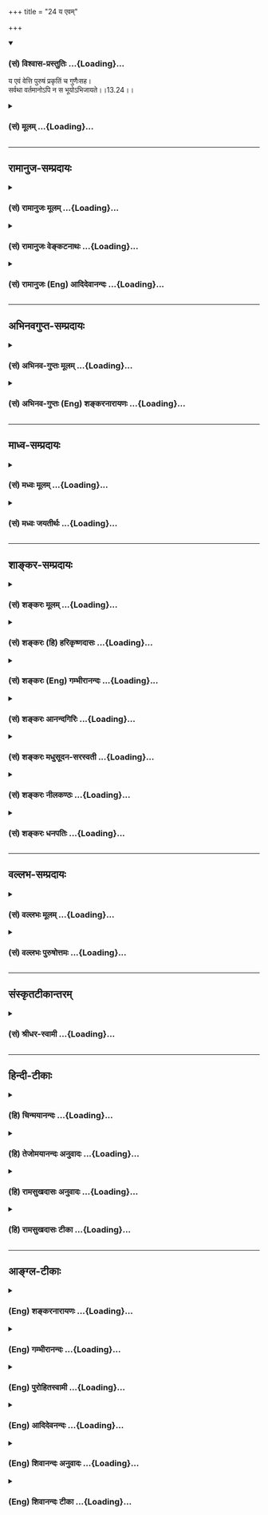 +++
title = "24 य एवम्"

+++
<div class="js_include" newlevelforh1="3" title="(सं) विश्वास-प्रस्तुतिः" unfilled url="/purANam/mahAbhAratam/06-bhIShma-parva/02-bhagavad-gItA-parva/saMskRtam/vishvAsa-prastutiH/13_xetra-xetrajna-yogaH/24_ya_evam.md">
<details open><summary><h3>(सं) विश्वास-प्रस्तुतिः ...{Loading}...</h3></summary>

य एवं वेत्ति पुरुषं प्रकृतिं च गुणैःसह।  
सर्वथा वर्तमानोऽपि न स भूयोऽभिजायते।।13.24।।
</details>
</div>
<div class="js_include collapsed" newlevelforh1="3" title="(सं) मूलम्" unfilled url="/purANam/mahAbhAratam/06-bhIShma-parva/02-bhagavad-gItA-parva/saMskRtam/mUlam/13_xetra-xetrajna-yogaH/24_ya_evam.md">
<details><summary><h3>(सं) मूलम् ...{Loading}...</h3></summary>

य एवं वेत्ति पुरुषं प्रकृतिं च गुणैःसह।  
सर्वथा वर्तमानोऽपि न स भूयोऽभिजायते।।13.24।।
</details>
</div>


_________________
## रामानुज-सम्प्रदायः
<div class="js_include collapsed" newlevelforh1="3" title="(सं) रामानुजः मूलम्" unfilled url="/purANam/mahAbhAratam/06-bhIShma-parva/02-bhagavad-gItA-parva/saMskRtam/rAmAnujaH/mUlam/13_xetra-xetrajna-yogaH/24_ya_evam.md">
<details><summary><h3>(सं) रामानुजः मूलम् ...{Loading}...</h3></summary>

।।13.24।।**केचित्** निष्पन्नयोगा **आत्मनि** शरीरे अवस्थितम् **आत्मानम्
आत्मना** मनसा **ध्यानेन** भक्तियोगेन **पश्यन्ति। अन्ये** च
अनिष्पन्नयोगाः **साङ्ख्येन योगेन** ज्ञानयोगेन योगयोग्यं मनः कृत्वा
आत्मानं पश्यन्ति। **अपरे** योगादिषु आत्मावलोकनसाधनेषु अनधिकृता ये
ज्ञानयोगानधिकारिणः; तदधिकारिणः च; सुकरोपायसक्ताः व्यपदेश्याः **च;
कर्मयोगेन** अन्तर्गतज्ञानेन मनसा योगयोग्यताम् आपाद्य आत्मानं पश्यन्ति।

</details>
</div>
<div class="js_include collapsed" newlevelforh1="3" title="(सं) रामानुजः वेङ्कटनाथः" unfilled url="/purANam/mahAbhAratam/06-bhIShma-parva/02-bhagavad-gItA-parva/saMskRtam/rAmAnujaH/venkaTanAthaH/13_xetra-xetrajna-yogaH/24_ya_evam.md">
<details><summary><h3>(सं) रामानुजः वेङ्कटनाथः ...{Loading}...</h3></summary>

  
  
।।13.24।। अथ विवेकानुसन्धानप्रकारं वक्तुं तत्रात्यादराय तत्फलं प्रथमं
प्रदर्श्यतेय एनमिति श्लोकेन। अन्वादेशः
प्रागुक्तविविक्ताकारपरामर्शीत्याहउक्तस्वभावमिति। प्रकृतेरपि
प्रागेवोक्तत्वात्एनाम् इति विपरिणामःउक्तस्वभावामित्युक्तः। गुणानां तु
प्राक्प्रदर्शनमात्रम् प्रपञ्चनं तु चतुर्दशाध्याय
इत्यभिप्रायेणाहवक्ष्यमाणस्वभावयुक्तैरिति। प्रकृतिपुरुषयोरेव
प्रधानत्वाद्गुणानां चाप्रधानत्वात्गुणैः सहेत्युक्तम्। पुरुषस्य प्रकृत्या
समुच्चित्य सहनिर्देशेऽपि गुणशब्दोऽत्र
पूर्वोत्तरप्रपञ्चितप्रकृतिगुणमात्रविषय इति
ज्ञापनायसत्त्वादिभिरित्युक्तम्। प्रकृतितद्गुणसहितवेदनमशुद्धवेदनं
स्यादिति शङ्कायांएनं वेत्ति इत्यनेनाभिप्रेतमाहयथावद्विवेकेन जानातीति।
उच्छास्त्रप्रवृत्तित्वशङ्काव्युदासायसर्वथा इत्यनेन
नानाविधदेहसंसर्गप्रयुक्तो योगविरोधिविचित्रक्लेशान्वयो विवक्षित
इत्यभिप्रायेणाहदेवमनुष्यादीति। एतदुक्तं भवति -- तत्त्वविदः
प्रारब्धकर्मवशात्तदानीन्तनक्लेशानुभवेऽपि नेतरपुरुषसाधर्म्येण
जन्मान्तरमनुमातुं शक्यमिति। अपिशब्दादक्लिष्टवृत्तिषु कैमुत्यं सूचितम्। न
जायते म्रियते \[कठो.1।2।18\] इत्यनेनैव आत्मस्वरूपस्य **जन्म** उक्तः
अतोऽत्र तत्प्रसङ्गाभावात्तत्र भूयश्शब्दानन्वयाच्च सदसद्योनिजन्मसु
\[13।22\] इति प्रसक्तदेहसंसर्गलक्षणजनिरेव निषिध्यत इत्यभिप्रायेणाहन भूयः
प्रकृत्या संसर्गमर्हतीति। प्रलयाद्यवस्थासु विनष्टदेहस्य देहानन्तरमेव
देहसम्बन्धलक्षणजन्यभावेऽपि पुनर्देहसम्बन्धयोग्यताऽस्ति; अस्य तु
ज्ञानाग्निदग्धकर्मत्वात् साऽपि नास्तीत्यभिप्रायेणार्हतिशब्दः। अनर्हतामेव
व्यञ्जयन्
पुनर्भवादिरूपानिष्टनिवृत्तेरर्थादिष्टप्राप्तिपर्यन्ततामाहअपरिच्छिन्नेति।
अज्ञानस्य कर्मणश्च निश्शेषविनाशात् नहि
देहसम्बन्धयोग्यतेत्यभिप्रायेणअपरिच्छिन्नज्ञानलक्षणमपहतपाप्मानमिति
विशेषणद्वयम्। भूयश्शब्दाभिप्रेतमाहतद्देहावसानसमय इति।  
  

</details>
</div>
<div class="js_include collapsed" newlevelforh1="3" title="(सं) रामानुजः (Eng) आदिदेवानन्दः" unfilled url="/purANam/mahAbhAratam/06-bhIShma-parva/02-bhagavad-gItA-parva/saMskRtam/rAmAnujaH/english/AdidevAnandaH/13_xetra-xetrajna-yogaH/24_ya_evam.md">
<details><summary><h3>(सं) रामानुजः (Eng) आदिदेवानन्दः ...{Loading}...</h3></summary>

13.24 He who 'understands', namely, knows truly with discrimination, the
self to be thus, and also the Prakrti as having the aforesaid nature
along with Sattva and other Gunas, whose nature will be later examined,
is never born again, i.e., is never rorn conjointly with Prakrti again
in 'whatever state he may be placed,' i.e., in whatever painful
condition he may be placed in the bodies of divinities, men etc. The
meaning is that at the time when the body ceases to exist, the self will
attain the purified state characterised by boundless knowledge devoid of
evil.

</details>
</div>


_________________
## अभिनवगुप्त-सम्प्रदायः
<div class="js_include collapsed" newlevelforh1="3" title="(सं) अभिनव-गुप्तः मूलम्" unfilled url="/purANam/mahAbhAratam/06-bhIShma-parva/02-bhagavad-gItA-parva/saMskRtam/abhinava-guptaH/mUlam/13_xetra-xetrajna-yogaH/24_ya_evam.md">
<details><summary><h3>(सं) अभिनव-गुप्तः मूलम् ...{Loading}...</h3></summary>

।।13.24।। तथा चाह --,य एवमिति। एवम् अनेन सर्वाभेदरूपेण ब्रह्मदर्शनेन यो
योगी प्रकृतिं पुरुषं गुणांश्च तद्विकारान् जानाति; सर्वेण प्रकारेण यथा
तथा वर्तमानोऽपि स +++(S; omit सः)+++ मुक्त एवेत्यर्थः।

</details>
</div>
<div class="js_include collapsed" newlevelforh1="3" title="(सं) अभिनव-गुप्तः (Eng) शङ्करनारायणः" unfilled url="/purANam/mahAbhAratam/06-bhIShma-parva/02-bhagavad-gItA-parva/saMskRtam/abhinava-guptaH/english/shankaranArAyaNaH/13_xetra-xetrajna-yogaH/24_ya_evam.md">
<details><summary><h3>(सं) अभिनव-गुप्तः (Eng) शङ्करनारायणः ...{Loading}...</h3></summary>

13.24 Ya evam etc. a men of Yoga who knows the Material Cause, the Soul,
the Strands and their modifications in this manner i.e., by means of
this above mentioned Brahman-perception which is in the form 'All are
identical with It' - he is certainly emancipated eventhough he behaves
in different ways i.e., in whatever manner \[he chooses\].

</details>
</div>


_________________
## माध्व-सम्प्रदायः
<div class="js_include collapsed" newlevelforh1="3" title="(सं) मध्वः मूलम्" unfilled url="/purANam/mahAbhAratam/06-bhIShma-parva/02-bhagavad-gItA-parva/saMskRtam/madhvaH/mUlam/13_xetra-xetrajna-yogaH/24_ya_evam.md">
<details><summary><h3>(सं) मध्वः मूलम् ...{Loading}...</h3></summary>

।।13.24।। Sri Madhvacharya did not comment on this sloka.

</details>
</div>
<div class="js_include collapsed" newlevelforh1="3" title="(सं) मध्वः जयतीर्थः" unfilled url="/purANam/mahAbhAratam/06-bhIShma-parva/02-bhagavad-gItA-parva/saMskRtam/madhvaH/jayatIrthaH/13_xetra-xetrajna-yogaH/24_ya_evam.md">
<details><summary><h3>(सं) मध्वः जयतीर्थः ...{Loading}...</h3></summary>

।।13.24।। Sri Jayatirtha did not comment on this sloka.

</details>
</div>


_________________
## शाङ्कर-सम्प्रदायः
<div class="js_include collapsed" newlevelforh1="3" title="(सं) शङ्करः मूलम्" unfilled url="/purANam/mahAbhAratam/06-bhIShma-parva/02-bhagavad-gItA-parva/saMskRtam/shankaraH/mUlam/13_xetra-xetrajna-yogaH/24_ya_evam.md">
<details><summary><h3>(सं) शङ्करः मूलम् ...{Loading}...</h3></summary>

।।13.24।। --,**यः एवं** यथोक्तप्रकारेण **वेत्ति पुरुषं** साक्षात् अहमिति
**प्रकृतिं च** यथोक्ताम् अविद्यालक्षणां **गुणैः** स्वविकारैः **सह**
निवर्तिताम् अभावम् आपादितां विद्यया; **सर्वथा** सर्वप्रकारेण
**वर्तमानोऽपि सः भूयः** पुनः पतिते अस्मिन् विद्वच्छरीरे देहान्तराय **न
अभिजायते** न उत्पद्यते; देहान्तरं न गृह्णाति इत्यर्थः। अपिशब्दात् किमु
वक्तव्यं स्ववृत्तस्थो न जायते इति अभिप्रायः।।  
  
ननु; यद्यपि ज्ञानोत्पत्त्यनन्तरं पुनर्जन्माभाव उक्तः; तथापि प्राक्
ज्ञानोत्पत्तेः कृतानां कर्मणाम् उत्तरकालभाविनां च; यानि च
अतिक्रान्तानेकजन्मकृतानि तेषां च; फलमदत्त्वा नाशो न युक्त इति; स्युः
त्रीणि जन्मानि; कृतविप्रणाशो हि न युक्त इति; यथा फले प्रवृत्तानाम्
आरब्धजन्मनां कर्मणाम्। न च कर्मणां विशेषः अवगम्यते। तस्मात्
त्रिप्रकाराण्यपि कर्माणि त्रीणि जन्मानि आरभेरन् संहतानि वा सर्वाणि एकं
जन्म आरभेरन्। अन्यथा कृतविनाशे सति सर्वत्र अनाश्वासप्रसङ्गः;
शास्त्रानर्थक्यं च स्यात्। इत्यतः इदमयुक्तमुक्तम् न स भूयोऽभिजायते इति।
न क्षीयन्ते चास्य कर्माणि (मु0 उ₀ 2।2।8) ब्रह्म वेद ब्रह्मैव भवति (मु0
उ₀ 3।2।9) तस्य तावदेव चिरम् (छा0 उ₀ 6।14।2) इषीकातूलवत् सर्वाणि कर्माणि
प्रदूयन्ते (छा0 उ₀ 5।24।3) इत्यादिश्रुतिशतेभ्यः उक्तो विदुषः
सर्वकर्मदाहः। इहापि च उक्तः यथैधांसि इत्यादिना सर्वकर्मदाहः; वक्ष्यति च।
उपपत्तेश्च -- अविद्याकामक्लेशबीजनिमित्तानि हि कर्माणि जन्मान्तराङ्कुरम्
आरभन्ते इहापि च साहंकाराभिसंधीनि कर्माणि फलारम्भकाणि; न इतराणि इति तत्र
तत्र भगवता उक्तम्। बीजान्यग्न्युपदग्धानि न रोहन्ति यथा पुनः।
ज्ञानदग्धैस्तथा क्लेशैर्नात्मा संपद्यते पुनः इति च। अस्तु तावत्
ज्ञानोत्पत्त्युत्तरकालकृतानां कर्मणां ज्ञानेन दाहः ज्ञानसहभावित्वात्। न
तु इह जन्मनि ज्ञानोत्पत्तेः प्राक् कृतानां कर्मणां अतीतजन्मकृतानां च
दाहः युक्तः। न सर्वकर्माणि इति विशेषणात्। ज्ञानोत्तरकालभाविनामेव
सर्वकर्मणाम् इति चेत्; न संकोचे कारणानुपपत्तेः। यत्तु उक्तम् यथा
वर्तमानजन्मारम्भकाणि कर्माणि न क्षीयन्ते फलदानाय प्रवृत्तान्येव सत्यपि
ज्ञाने; तथा अनारब्धफलानामपि कर्मणां क्षयो न युक्तः इति; तत् असत्। कथम्
तेषां मुक्तेषुवत् प्रवृत्तफलत्वात्। यथा पूर्वं लक्ष्यवेधाय मुक्तः इषुः
धनुषः लक्ष्यवेधोत्तरकालमपि आरब्धवेगक्षयात् पतनेनैव निवर्तते; एवं
शरीरारम्भकं कर्म शरीरस्थितिप्रयोजने निवृत्तेऽपि; आ संस्कारवेगक्षयात्
पूर्ववत् वर्तते एव। यथा स एव इषुः प्रवृत्तिनिमित्तानारब्धवेगस्तु अमुक्तो
धनुषि प्रयुक्तोऽपि उपसंह्रियते; तथा अनारब्धफलानि कर्माणि
स्वाश्रयस्थान्येव ज्ञानेन निर्बीजीक्रियन्ते इति; पतिते अस्मिन्
विद्वच्छरीरे न स भूयोऽभिजायते इति युक्तमेव उक्तमिति सिद्धम्।। अत्र
आत्मदर्शने उपायविकल्पाः इमे ध्यानादयः उच्यन्ते --,

</details>
</div>
<div class="js_include collapsed" newlevelforh1="3" title="(सं) शङ्करः (हि) हरिकृष्णदासः" unfilled url="/purANam/mahAbhAratam/06-bhIShma-parva/02-bhagavad-gItA-parva/saMskRtam/shankaraH/hindI/harikRShNadAsaH/13_xetra-xetrajna-yogaH/24_ya_evam.md">
<details><summary><h3>(सं) शङ्करः (हि) हरिकृष्णदासः ...{Loading}...</h3></summary>

।।13.24।। इस प्रकार उस उपर्युक्त लक्षणोंसे युक्त आत्माको --, उस पुरुषको
जो मनुष्य उपर्युक्त प्रकारसे अर्थात् साक्षात् आत्मभावसे कि यही मैं हूँ
इस प्रकार जानता है और उपर्युक्त अविद्यारूप प्रकृतिको भी; अपने विकाररूप
गुणोंके सहित; विद्याद्वारा निवृत्त की हुई -- अभावको प्राप्त की हुई जानता
है। वह सब प्रकारसे बर्तता हुआ भी; इस विद्वत्शरीरके नाश होनेपर फिर दूसरे
शरीरमें जन्म नहीं लेता अर्थात् दूसरे शरीरको ग्रहण नहीं करता। अपि शब्दसे
यह अभिप्राय है कि अपने वर्णाश्रमधर्मके अनुकूल बर्तनेवाला पुनः उत्पन्न
नहीं होता; इसमें तो कहना ही क्या है पू₀ -- यद्यपि ज्ञान उत्पन्न होनेके
पश्चात् पुनर्जन्मका अभाव बतलाया गया है; तथापि ज्ञान उत्पन्न होनेसे पहले
किये हुए; ज्ञानोत्पत्तिके पश्चात् किये जानेवाले और अनेक भूतपूर्व
जन्मोंमें किये हुए जो कर्म हैं; फल प्रदान किये बिना उनका नाश मानना
युक्तियुक्त नहीं है; अतः ( ज्ञान प्राप्त होनेके बाद भी ) तीन जन्म और
होने चाहिये। अभिप्राय यह है कि सभी कर्म समान हैं; उनमें कोई भेद प्रतीत
नहीं होता; अतः फल देनेके लिये प्रवृत्त हुए जन्मारम्भ करनेवाले प्रारब्ध
कर्मोंके समान ही किये हुए अन्य कर्मोंका भी ( बिना फल दिये ) नाश ( मानना
) उचित नहीं; सुतरां तीनों प्रकारके कर्म तीन जन्मोंका आरम्भ करेंगे अथवा
सब मिलकर एक जन्मका ही आरम्भ करेंगे ( ऐसा मानना चाहिये )। नहीं तो किये
हुए कर्मोंका ( बिना फल दिये ) नाश माननेसे; सर्वत्र अविश्वासका प्रसंग आ
जायगा और शास्त्रकी व्यर्थता सिद्ध हो जायगी। अतः यह कहना कि वह फिर जन्म
नहीं लेता ठीक नहीं है। उ₀ -- यह बात नहीं क्योंकि इसके समस्त कर्म क्षय हो
जाते हैं ब्रह्मको जाननेवाला ब्रह्म ही हो जाता है उसके ( मोक्षमें )
तभीतककी देर है अग्निमें तृणके अग्रभागकी भाँति उसके समस्त कर्म भस्म हो
जाते हैं इत्यादि सैकड़ों श्रुतियोंद्वारा विद्वान्के सब कर्मोंका दाह होना
कहा गया है। यहाँ गीताशास्त्रमें भी यथैधांसि इत्यादि श्लोकमें समस्त
कर्मोंका दाह कहा गया है और आगे भी कहेंगे। युक्तिसे भी यही बात सिद्ध होती
है क्योंकि अविद्या; कामना आदि क्लेशरूप बीजोंसे युक्त हुए ही कारणरूप कर्म
अन्य जन्मरूप अंकुरका आरम्भ किया करते हैं। यहाँ गीताशास्त्रमें भी
भगवान्ने जगहजगह कहा है कि अहंकार और फलाकाङ्क्षायुक्त कर्म ही फलका आरम्भ
करनेवाले होते हैं; अन्य नहीं। तथा जैसे अग्निमें दग्ध हुए बीज फिर नहीं
उगते; वैसे ही ज्ञानसे दग्ध हुए क्लेशोंद्वारा आत्मा पुनः शरीर,ग्रहण नहीं
करता ऐसा भी ( शास्त्रोंका वचन है )। पू₀ -- ज्ञान होनेके पश्चात् किये हुए
कर्मोंका ज्ञानद्वारा दाह हो सकता है क्योंकि वे ज्ञानके साथ होते हैं।
परंतु इस जन्ममें ज्ञान उत्पन्न होनेसे पहले किये हुए और भूतपूर्व अनेक
जन्मोंमें किये हुए कर्मोंका; ज्ञानद्वारा नाश मानना उचित नहीं। उ₀ -- यह
कहना ठीक नहीं क्योंकि सारे कर्म ( दग्ध हो जाते हैं ) ऐसा विशेषण दिया गया
है। पू₀ -- यदि ऐसा मानें कि ज्ञानके पश्चात् होनेवाले सब कर्मोंका ही (
ज्ञानद्वारा दाह होता है तो ) उ₀ -- यह बात नहीं है। क्योंकि ( इस प्रकारके
) संकोचका ( कोई ) कारण नहीं सिद्ध होता। तुमने जो कहा कि जैसे ज्ञान हो
जानेपर भी; वर्तमान जन्मका आरम्भ करनेवाले; फल देनेके लिये प्रवृत्त हुए
प्रारब्धकर्म नष्ट नहीं होते; वैसे ही जिनका फल आरम्भ नहीं हुआ है; उन
कर्मोंका भी नाश ( मानना ) युक्तियुक्त नहीं है; सो ऐसा कहना भी ठीक नहीं।
क्योंकि वे प्रारब्ध कर्म छोड़े हुए बाणकी भाँति फल देनेके लिये प्रवृत्त
हो चुके हैं; इसलिये ( उनका फल अवश्य होता है; पर अन्यका नहीं )। जैसे पहले
लक्ष्यका वेध करनेके लिये धनुषसे छोड़ा हुआ बाण; लक्ष्यवेध हो जानेके
पश्चात् ही आरम्भ हुए वेगका नाश होनेपर गिरकर ही शान्त होता है; वैसे ही
शरीरका आरम्भ करनेवाले प्रारब्ध कर्म भी; शरीरस्थितिरूप प्रयोजनके निवृत्त
हो जानेपर भी; जबतक संस्कारोंका वेग क्षय नहीं हो जाता; तबतक पहलेकी भाँति
बर्तते ही रहते हैं। वही बाण; जिसका प्रवृत्तिके लिये वेग आरम्भ नहीं हुआ
है -- जो छोड़ा नहीं गया है; यदि धनुषपर चढ़ा भी लिया गया हो तो भी उसको
रोका जा सकता है; वैसे ही जिन कर्मोंके फलका आरम्भ नहीं हुआ है; वे अपने
आश्रयमें स्थित हुए ही ज्ञानद्वारा निर्बीज किये जा सकते हैं। अतः इस
विद्वत्शरीरके गिरनेके पीछे वह फिर उत्पन्न नहीं होता यह कहना उचित ही है;
यह बात सिद्ध हुई।

</details>
</div>
<div class="js_include collapsed" newlevelforh1="3" title="(सं) शङ्करः (Eng) गम्भीरानन्दः" unfilled url="/purANam/mahAbhAratam/06-bhIShma-parva/02-bhagavad-gItA-parva/saMskRtam/shankaraH/english/gambhIrAnandaH/13_xetra-xetrajna-yogaH/24_ya_evam.md">
<details><summary><h3>(सं) शङ्करः (Eng) गम्भीरानन्दः ...{Loading}...</h3></summary>

13.24 Sah yah, he who; vetti, knows, in the manner described; the
purusam, Person, that Self possessed of the characteristics stated
above, as 'I myself (am That)'; and knows prakrtim, Nature as described
above, which is characterized as ignorance; to have been eradicated by
Knowledge, saha, along with; gunaih, the alities which are its
modifications; na abhijayate, will not be born; bhuyah, again-after the
fall of this body of the man of realization, he does not become born
again for (taking) another body, i.e. he does not take up another body;
sarvatha api, in whatever way; vartamanah, he may live. From the word
api it is understood that, it goes without saying that one who is firm
in his own duty is not rorn. Objection: Though it has been said that
there is absence of rirth after the dawn of Knowledge, still is not
illogical that actions done (in the present life) before the rise of
Knowledge and those done subseently, as also those done in the many past
lives, should be destroyed without yielding their results; Hence there
should be three births! For destruction of acired merit is not logical,
to the same extent as actions that have produced the present birth and
are yielding their proper results (cannot be destroyed). Besides, it is
not understood that actions have distinctions \[Since all actions arise
from ignorance, they are on the same level so far so they are opposed to
Knowledge; i.e., there can be no such distinction among actions as
'those which have started yielding results' and 'those that have
not'.\]. Therefore, the actions of the three kinds, without exception,
will produce three births or they all collectively will produce one
birth. Otherwise, if the acired merits become destroyed, it will lead to
loss of faith everywhere as well as to the purposelessness of
scriptures. Therefore it has been illogical to say, 'he will not be born
again.' Reply: No, for the burning away of all the actions of the man of
knowledge has been stated in hundreds of Upanisadic texts such as: 'And
all one's actions become dissipated' (Mu. 2.2.8); 'Anyone who knows
(that supreme) Brahman, becomes Brahman' (op. cit. 3.2.9); 'For him the
delay is for so long only (as he does not become freed)' (Ch. 6.14.2);
'As the fibres at the tip of a blade of reed (become completely
burnt৷৷.,' so) all actions 'get completely burnt' (op. cit. 5.24.3).
Here too the burning of all actions has been stated in, 'as a blazing
fire reduces pieces of wood to ashes,৷৷.'etc. (4.37), and He will also
say so (later) \[See 18.66: 'I shall free you from all sins,'
etc.-Tr.\]. This accords with reason also. Verily, actions, which arise
from the seed of evils \[Klesas, evils-see note under 8.19-Tr.\] like
ignorance and desires, germinate the sprout of rirth. Here also it has
been said by the Lord in various places that actions which are
associated with egoism and desire for results bear fruits, not the
others. And there is also the verse: 'As seeds burnt by fire do not
germinate, so also the Self does not acire another body due to evils
that have been burnt by Knowledge (cf. Mbh. Va. 199. 107). Objection: It
may be granted for the present that actions performed after the rise of
Knowledge are burnt by Knowledge, since they coexist with Knowledge. But
the burning away of actions done in this life prior to the rise of
Knowledge and those done in the many past lives is not reasonable.
Reply: No, because of the alification, 'all actions' (4.37). Objection:
May it not be that 'all actions' means those that are undertaken after
Illumination; Reply: No, for there is no reason for the restriction (of
the meaning). On the other hand, as for the statement, 'just as actions
that have produced the present birth and are already active in producing
their results do not get dissipated even after Illumination, similarly
it is not reasonable that actions which have not commenced producing
their results should get dissipated,'-that is wrong. Objection: Why;
Reply: Since they have already begun producing results, like an arrow
that has been shot: As an arrow, freed earlier from a bow for hitting a
target, even after piercing through the target comes to a stop only
after falling down as a result of the dissipation of its initial
momentum, similarly, actions that produced the (present) body verily
continue, even after fulfilling the purpose of maintaining the body, to
exist as before until the dissipation of their inherent tendencies. But,
as that very arrow, when it has not acired the momentum, needed for
action, when it has not been shot even though fixed on the bow, can be
withdrawn, similarly, actions which have not begun yielding their
results may be rendered unproductive by Knowledge, even while existing
in their receptacle. \[The internal organ bearing the reflection of
Consciousness.\] Hence, it is established that , it has been reasonable
to state that on the fall of the present body of an enlightened person,
'He is not born again.' Here are being presented these meditation etc.
which are the alternative means for the realization of the Self:

</details>
</div>
<div class="js_include collapsed" newlevelforh1="3" title="(सं) शङ्करः आनन्दगिरिः" unfilled url="/purANam/mahAbhAratam/06-bhIShma-parva/02-bhagavad-gItA-parva/saMskRtam/shankaraH/AnandagiriH/13_xetra-xetrajna-yogaH/24_ya_evam.md">
<details><summary><h3>(सं) शङ्करः आनन्दगिरिः ...{Loading}...</h3></summary>

।।13.24।। ज्ञेयं यत्तदित्यादिना तत्पदार्थस्त्वंपदार्थश्चानन्तरमेव शोधितौ
तयोरैक्यं चक्षेत्रज्ञं चापि मां विद्धि इत्युक्तमिदानीं
तद्दृष्टिहेतून्यथाधिकारं कथयति -- **अत्रेति।** ध्यानाख्यं साधनं
किंरूपमिति पृच्छति -- **ध्यानं** **नामेति।** तद्रूपं वदन्नुत्तरमाह --
**शब्दादिभ्य इति।** एकाग्रतयोपसंहृत्येति संबन्धः। यच्चिन्तनं
प्रत्यक्चेतयितरीति पूर्वेणान्वयः। किं तच्चिन्तनमित्युक्ते
दृष्टान्तद्वारा श्रुत्यवष्टम्भेन ध्यानं प्रपञ्चयति -- **तथेति।**
विवक्षितध्यानानुरोधेनेति यावत्; आत्मानं पश्यन्ति परमात्मतयेति शेषः।
केचिदित्युत्तमाधिकारिणो गृह्यन्ते। मध्यमाधिकारिणो निर्दिशति -- **अन्य
इति।** साङ्ख्यशब्दितं साधनं किं नामेत्युक्ते विचारजन्यं ज्ञानं तदेव
ज्ञानं,हेतुतया योगतुल्यत्वाद्योगशब्दितमित्याह -- **साङ्ख्यमिति।**
अधमानधिकारिणः संगिरते -- **कर्मेति।** चित्तैकाग्र्यं योगस्तादर्थ्यं
कर्मणः शुद्धिहेतोरस्ति तेन गौण्या वृत्त्या योगशब्दितं कर्मेत्याह --
**गुणत इति।** अपरे पश्यन्त्यात्मानमात्मनेति पूर्ववदनुषङ्गमङ्गीकृत्याह --
**तेनेति।**

</details>
</div>
<div class="js_include collapsed" newlevelforh1="3" title="(सं) शङ्करः मधुसूदन-सरस्वती" unfilled url="/purANam/mahAbhAratam/06-bhIShma-parva/02-bhagavad-gItA-parva/saMskRtam/shankaraH/madhusUdana-sarasvatI/13_xetra-xetrajna-yogaH/24_ya_evam.md">
<details><summary><h3>(सं) शङ्करः मधुसूदन-सरस्वती ...{Loading}...</h3></summary>

।।13.24।। तदेवं स च यो यत्प्रभावश्चेति व्याख्यातं; इदानीं
यज्ज्ञात्वाऽमृतमश्नुत इत्युक्तमुपसंहरति -- य एवमिति। य एवमुक्तेन
प्रकारेण वेत्ति पुरुषमयमहमस्मीति साक्षात्करोति प्रकृतिं चाविद्यां गुणैः
स्वविकारैः सह मिथ्याभूतामात्मविद्यया बाधितां वेत्ति निवृत्ते
ममाज्ञानतत्कार्ये इति स सर्वथा प्रारब्धकर्मवशादिन्द्रवद्विधिमतिक्रम्य
वर्तमानोऽपि भूयो न जायते। पतितेऽस्मिन्विद्वच्छरीरे पुनर्देहग्रहणं न
करोति। अविद्यायां विद्यया नाशितायां तत्कार्यासंभवस्य
बहुधोक्तत्वात्। तदधिगम उत्तरपूर्वाघयोरश्लेषविनाशौ तद्व्यपदेशात् इति
न्यायात्। अपिशब्दाद्विधिमनतिक्रम्य वर्तमानः स्ववृत्तस्थो भूयो न जायत इति
किमु वक्तव्यमित्यभिप्रायः।

</details>
</div>
<div class="js_include collapsed" newlevelforh1="3" title="(सं) शङ्करः नीलकण्ठः" unfilled url="/purANam/mahAbhAratam/06-bhIShma-parva/02-bhagavad-gItA-parva/saMskRtam/shankaraH/nIlakaNThaH/13_xetra-xetrajna-yogaH/24_ya_evam.md">
<details><summary><h3>(सं) शङ्करः नीलकण्ठः ...{Loading}...</h3></summary>

।।13.24।। एवं यथोक्तलक्षणात्मज्ञाने फलमाह -- **य एवमिति।** गुणैः
स्वविकारैः सर्वथा विहितेन निषिद्धेन वा कर्मणा वर्तमानोऽपि न स
भूयोऽभिजायते पुनर्जन्म न लभते मुक्तो भवतीत्यर्थः।

</details>
</div>
<div class="js_include collapsed" newlevelforh1="3" title="(सं) शङ्करः धनपतिः" unfilled url="/purANam/mahAbhAratam/06-bhIShma-parva/02-bhagavad-gItA-parva/saMskRtam/shankaraH/dhanapatiH/13_xetra-xetrajna-yogaH/24_ya_evam.md">
<details><summary><h3>(सं) शङ्करः धनपतिः ...{Loading}...</h3></summary>

।।13.24।। क्षेत्रज्ञं तापि मां विद्वीत्युपन्यस्तमात्मतत्त्वं
व्याख्यायोपसंहृतमिदानीं शुद्धार्थयोरैक्यरुपात्मतत्त्वस्य प्रागुक्तस्य
ज्ञानं फलोक्त्या स्तौति -- यइति। एवं यथोक्तेन प्रकारेण पुरुषं
जीवेश्वरादिसर्वकल्पनाधिष्ठानं यो वेत्ति उक्तलक्षणः पुरुषोऽहमिति
साक्षाज्जानाति प्रकृतिं चानद्यनिर्वाच्यां सर्वानर्थोपाधिभूतां गुणैः
स्वविकारैः सह प्रागुक्तैकत्वगोचरया विद्यया। ञभावमापादितां यो वेत्तीति
संबन्धः। स सर्वथा वर्णाश्रमधर्मानुल्लङ्घ्य प्रवर्तमानोऽपि भूयः पुनः
पतितेऽस्मिञशरीरे देहान्तराय न जायते नोत्पद्यते। आवर्तमानो जन्मालावनपि
सर्वथा भूयो नाभिजायत इति कल्पना तु भाष्यबहिर्भूता नादर्तव्या। आवर्तमान
इत्याद्युक्तेः फलाभावात्। क्षीयन्ते चास्य कर्माणि तस्मिन्दृष्टे
परावरेब्रह्म वेद ब्रह्मैव भवतितस्य तावदेव चिरं यावन्न
विमोक्ष्येइषीकातूलवच्च सर्वकर्माणि प्रदह्यन्ते;यथैधांसि
समिद्धोऽग्निर्मस्मसात्कुरुतेऽर्जुने। ज्ञानाग्निः सर्वकर्माणि
भस्मसात्कुरुते तथाबीजान्यग्नयुपदग्धानि न रोहन्ति यथा पुनः।
ज्ञानदग्धैस्तथा क्लेशैर्नात्मा संपद्यते
पुनः।। अविद्याकामक्लेशबीजनिमित्तानां फलारम्भकाणां
जन्मान्तराङ्कुरारम्भसामर्थ्यवतां कर्मणां ज्ञानग्मिनोक्तबीजदाहे सति
जन्माङ्करारम्भसामर्थ्य न घटते इति श्रुतिस्मृतियुक्तभिरुक्तम्। विदुषो
जन्माभावमभिप्रेत्य भगवतोक्तं न स भूयोभिजायत इति। एतेन ज्ञानोत्पत्तेः
प्राक्कृतानां कर्मणामुत्तरकालभाविनामति क्रान्तोनेकजन्मकृतानां च
फलमदत्त्वा प्रारब्धकर्मवन्नाशो न युक्तः। नाभूक्तं क्षीयते कर्म
कल्पकोटिशतैरपि इत्यादिवचनात्। तस्मान्त्रिप्रकाराण्यपि कर्माणि त्रीणि
जन्मामि संहतानि वा सर्वाण्येकं जन्मारभेरन्। अन्यथा कृतविप्रणाशे
सर्वत्रानाश्वासप्रशङ्गः शास्त्रानर्थक्यं च स्यादीति शङ्का प्रत्युक्ता।
सर्वकर्माणीति विशेषणात्। सर्वेषां कर्मणां दाहस्य वक्तुं युक्तत्वात्। ननु
ज्ञानोत्पत्त्युत्तरकालकृतानां सर्वकर्मणां ज्ञानसहभावित्वात्तेन दाहोऽस्तु
नत्वन्येषाम्। तथाच न विशेषणवैयर्थ्यमिति चेन्न। संकोचे मानाभावात्।
प्रारब्धकर्मणां
मुक्तेषुवत्प्रवृत्तफलत्वात्तत्साम्यमनारब्धवेगेषुवदन्येषां कर्मणां न
युज्यत इत्यतः पतितेऽस्मिन्विद्वच्छरीरे न स भूयोभिजायत इति
युक्तमेवोक्तमिति सिद्धम्।

</details>
</div>


_________________
## वल्लभ-सम्प्रदायः
<div class="js_include collapsed" newlevelforh1="3" title="(सं) वल्लभः मूलम्" unfilled url="/purANam/mahAbhAratam/06-bhIShma-parva/02-bhagavad-gItA-parva/saMskRtam/vallabhaH/mUlam/13_xetra-xetrajna-yogaH/24_ya_evam.md">
<details><summary><h3>(सं) वल्लभः मूलम् ...{Loading}...</h3></summary>

।।13.24।। Sri Vallabhacharya did not comment on this sloka.

</details>
</div>
<div class="js_include collapsed" newlevelforh1="3" title="(सं) वल्लभः पुरुषोत्तमः" unfilled url="/purANam/mahAbhAratam/06-bhIShma-parva/02-bhagavad-gItA-parva/saMskRtam/vallabhaH/puruShottamaH/13_xetra-xetrajna-yogaH/24_ya_evam.md">
<details><summary><h3>(सं) वल्लभः पुरुषोत्तमः ...{Loading}...</h3></summary>

  
  
।।13.24।। एवमनूद्यैवंविदः संसाराभावमाह -- य एवमिति। एवं पूर्वोक्तप्रकारेण
यः पुरुषं प्रकृतिं च गुणैः सह भगवद्रूपं वेत्ति जानाति; ज्ञात्वा तथा
सर्वथा वर्तमानोऽपि तथाऽऽचरणशीलो यो भवति; स भूयो नाभिजायते संसारे
नोत्पन्नो भवति। किन्तु मुक्त एव भवतीत्यर्थः।  
  

</details>
</div>


_________________
## संस्कृतटीकान्तरम्
<div class="js_include collapsed" newlevelforh1="3" title="(सं) श्रीधर-स्वामी" unfilled url="/purANam/mahAbhAratam/06-bhIShma-parva/02-bhagavad-gItA-parva/saMskRtam/shrIdhara-svAmI/13_xetra-xetrajna-yogaH/24_ya_evam.md">
<details><summary><h3>(सं) श्रीधर-स्वामी ...{Loading}...</h3></summary>

।।13.24।। एवं प्रकृतिपुरुषविवेकज्ञानिनं स्तौति **-- य एवमिति।**
एवमुपद्रष्टृत्वादिरुपेण पुरुषं यो वेत्ति; प्रकृतिं च गुणैः
सुखदुःखादिपरिणामैः सहितां यो वेत्ति; स पुरुषः सर्वथा विधिमतिलङ्घ्य
वर्तमानोऽपि पुनर्नाभिजायते। मुच्यत एवेत्यर्थः।

</details>
</div>


_________________
## हिन्दी-टीकाः
<div class="js_include collapsed" newlevelforh1="3" title="(हि) चिन्मयानन्दः" unfilled url="/purANam/mahAbhAratam/06-bhIShma-parva/02-bhagavad-gItA-parva/hindI/chinmayAnandaH/13_xetra-xetrajna-yogaH/24_ya_evam.md">
<details><summary><h3>(हि) चिन्मयानन्दः ...{Loading}...</h3></summary>

।।13.24।। अब तक किये गये विवेचन का सारांश यह है कि पुरुष स्वस्वरूप से
नित्यमुक्त होते हुए भी प्रकृति के साथ तादात्म्य के कारण जीव बनकर संसार
के दुखों को भोगता है। इसी तादात्म्य के कारण उत्पन्न वासनाओं के अनुरूप
विभिन्न योनियों में उसे जन्म लेना पड़ता है। परन्तु; जो साधक साधन सम्पन्न
होकर गुरु के उपदेश से प्रकृति; पुरुष उनके परस्पर सम्बन्ध तथा प्रकृति के
विविध प्रकार के प्रभाव रखने वाले गुणों को तत्त्वत जान लेता है; वही
वास्तव में ज्ञानी पुरुष है; जो सदा के लिए संसार के बन्धनों से मुक्त हो
जाता है। किसी वस्तु को पूर्णत जानने के लिए हमें उससे विलग रहना चाहिए। यदि
हम स्वयं ही किसी परिस्थिति में उलझे हुए हों; तो हम उसका वस्तुनिष्ठ
अध्ययन नहीं कर सकते। अत प्रकृति के विकारों (देहादि) और गुणों (सुखदुखादि)
को जानने के लिए हमें उन सबका द्रष्टा बनकर स्थित होना चाहिए; तभी हम
सर्वाधिष्ठान परमात्मा का साक्षात्कार कर सकते हैं। इस अनन्तस्वरूप ब्रह्म
को अपने आत्मस्वरूप से जानने का अर्थ ही अविद्या को नष्ट करना है। ऐसे
पूर्ण ज्ञानी पुरुष का पुन प्रकृति के साथ मिथ्या तादात्म्य होने के लिए
कोई कारण ही नहीं रह जाता है। इसलिए यहाँ भगवान् कहते हैं कि; सब प्रकार से
रहते हुए भी उसका पुन जन्म नहीं होता है। इसका अभिप्राय यह है कि ज्ञानी
पुरुष जगत् में कर्म करता हुआ भी सामान्य मनुष्यों के समान नईनई वासनाओं को
उत्पन्न करके उनके बन्धन में नहीं आता है क्योंकि उसका अहंकार सर्वथा नष्ट
हो चुका होता है। ब्रह्मवित् ब्रह्म ही बन जाता है और उसके समस्त कर्म नष्ट
हो जाते हैं यह सभी उपनिषदों के द्वारा प्रतिपादित सत्य है। अब; आत्मदर्शन
के लिए अनेक उपाय बताते हैं

</details>
</div>
<div class="js_include collapsed" newlevelforh1="3" title="(हि) तेजोमयानन्दः अनुवादः" unfilled url="/purANam/mahAbhAratam/06-bhIShma-parva/02-bhagavad-gItA-parva/hindI/tejomayAnandaH/anuvAdaH/13_xetra-xetrajna-yogaH/24_ya_evam.md">
<details><summary><h3>(हि) तेजोमयानन्दः अनुवादः ...{Loading}...</h3></summary>

।।13.24।। इस प्रकार पुरुष और गुणों के सहित प्रकृति को जो मनुष्य जानता
है, वह सब प्रकार से रहता हुआ (व्यवहार करता हुआ) भी पुन: नहीं जन्मता है।।

</details>
</div>
<div class="js_include collapsed" newlevelforh1="3" title="(हि) रामसुखदासः अनुवादः" unfilled url="/purANam/mahAbhAratam/06-bhIShma-parva/02-bhagavad-gItA-parva/hindI/rAmasukhadAsaH/anuvAdaH/13_xetra-xetrajna-yogaH/24_ya_evam.md">
<details><summary><h3>(हि) रामसुखदासः अनुवादः ...{Loading}...</h3></summary>

।।13.24।। इस प्रकार पुरुषको और गुणोंके सहित प्रकृतिको जो मनुष्य अलग-अलग
जानता है, वह सब तरहका बर्ताव करता हुआ भी फिर जन्म नहीं लेता।

</details>
</div>
<div class="js_include collapsed" newlevelforh1="3" title="(हि) रामसुखदासः टीका" unfilled url="/purANam/mahAbhAratam/06-bhIShma-parva/02-bhagavad-gItA-parva/hindI/rAmasukhadAsaH/TIkA/13_xetra-xetrajna-yogaH/24_ya_evam.md">
<details><summary><h3>(हि) रामसुखदासः टीका ...{Loading}...</h3></summary>

।।13.24।।***व्याख्या --***  **य एवं वेत्ति ৷৷. न स भूयोऽभिजायते --**
पूर्वश्लोकमें **देहेऽस्मिन् पुरुषः परः** पदोंसे पुरुषको देहसे पर अर्थात्
सम्बन्धरहित कहा है; उसीको यहाँ **एवम्** पदसे कहते हैं कि जो साधक इस तरह
पुरुषको देहसे; प्रकृतिसे पर अर्थात् सम्बन्धरहित जान लेता है तथा विकार;
कार्य; करण; विषय आदि रूपसे जो कुछ भी संसार दीखता है; वह सब प्रकृति और
उसके गुणोंका कार्य है -- ऐसा यथार्थरूपसे जान लेता है; वह फिर वर्ण;
आश्रम; परिस्थिति आदिके अनुसार प्राप्त कर्तव्यकर्मको करता हुआ भी
पुनर्जन्मको प्राप्त नहीं होता। कारण कि जन्म होनेमें गुणोंका सङ्ग ही कारण
है (गीता 13। 21)। यहाँ **सर्वथा वर्तमानोऽपि** पदोंमें निषिद्ध आचरण नहीं
लेना चाहिये क्योंकि जो अपनेको देहके सम्बन्धसे रहित अनुभव करता है और
गुणोंके सहित प्रकृतिको अपनेसे अलग अनुभव करता है; उसमें असत् वस्तुओंकी
कामना पैदा हो ही नहीं सकती। कामना न होनेसे उसके द्वारा निषिद्ध आचरण होना
असम्भव है क्योंकि निषिद्ध आचरणके होनेमें कामना ही हेतु है (गीता 3।
37)। भगवान् यहाँ साधकको अपना वास्तविक स्वरूप जाननेके लिये सावधान करते
हैं; जिससे वह अच्छी प्रकार,जान ले कि स्वरूपमें वस्तुतः कोई भी क्रिया
नहीं है। अतः वह किसी भी क्रियाका कर्ता नहीं है और कर्ता न होनेके कारण वह
भोक्ता भी नहीं होता। साधक जब अपनेआपको अकर्ता जान लेता है; तब उसका
कर्तापनका अभिमान स्वतः नष्ट हो जाता है और उसमें क्रियाकी फलासक्ति भी
नहीं रहती। फिर भी उसके द्वारा शास्त्रविहित क्रियाएँ स्वतः होती रहती हैं।
गुणातीत होनेके कारण वह पुनर्जन्मको प्राप्त नहीं होता।***सम्बन्ध --*** 
पूर्वश्लोकमें भगवान्ने जन्मरहित होनेमें प्रकृतिपुरुषको यथार्थ जानना कारण
बताया। अब यह जिज्ञासा होती है कि क्या जन्ममरणसे रहित होनेका और भी कोई
उपाय है इसपर भगवान् आगेके दो श्लोकोंमें चार साधन बताते हैं।

</details>
</div>


_________________
## आङ्ग्ल-टीकाः
<div class="js_include collapsed" newlevelforh1="3" title="(Eng) शङ्करनारायणः" unfilled url="/purANam/mahAbhAratam/06-bhIShma-parva/02-bhagavad-gItA-parva/english/shankaranArAyaNaH/13_xetra-xetrajna-yogaH/24_ya_evam.md">
<details><summary><h3>(Eng) शङ्करनारायणः ...{Loading}...</h3></summary>

13.24. He who knows, in this manner, the Soul and the Material Cause
together with Strands-he is not born again, even though he behaves in
different ways.

</details>
</div>
<div class="js_include collapsed" newlevelforh1="3" title="(Eng) गम्भीरानन्दः" unfilled url="/purANam/mahAbhAratam/06-bhIShma-parva/02-bhagavad-gItA-parva/english/gambhIrAnandaH/13_xetra-xetrajna-yogaH/24_ya_evam.md">
<details><summary><h3>(Eng) गम्भीरानन्दः ...{Loading}...</h3></summary>

13.24 He who knows thus the Person and Nature along with the alities
will not be born again, in whatever way he may live.

</details>
</div>
<div class="js_include collapsed" newlevelforh1="3" title="(Eng) पुरोहितस्वामी" unfilled url="/purANam/mahAbhAratam/06-bhIShma-parva/02-bhagavad-gItA-parva/english/purohitasvAmI/13_xetra-xetrajna-yogaH/24_ya_evam.md">
<details><summary><h3>(Eng) पुरोहितस्वामी ...{Loading}...</h3></summary>

13.24 He who understands God and Nature along with her qualities,
whatever be his condition in life, he comes not again to earth.

</details>
</div>
<div class="js_include collapsed" newlevelforh1="3" title="(Eng) आदिदेवनन्दः" unfilled url="/purANam/mahAbhAratam/06-bhIShma-parva/02-bhagavad-gItA-parva/english/AdidevanandaH/13_xetra-xetrajna-yogaH/24_ya_evam.md">
<details><summary><h3>(Eng) आदिदेवनन्दः ...{Loading}...</h3></summary>

13.24 He who understands the self and the Prakrti thus with the Gunas is
not born again, in whatever state he may be placed.

</details>
</div>
<div class="js_include collapsed" newlevelforh1="3" title="(Eng) शिवानन्दः अनुवादः" unfilled url="/purANam/mahAbhAratam/06-bhIShma-parva/02-bhagavad-gItA-parva/english/shivAnandaH/anuvAdaH/13_xetra-xetrajna-yogaH/24_ya_evam.md">
<details><summary><h3>(Eng) शिवानन्दः अनुवादः ...{Loading}...</h3></summary>

13.24 He who thus knows the Spirit and Matter together with the alities,
in whatever condition he may be, he is not born again.

</details>
</div>
<div class="js_include collapsed" newlevelforh1="3" title="(Eng) शिवानन्दः टीका" unfilled url="/purANam/mahAbhAratam/06-bhIShma-parva/02-bhagavad-gItA-parva/english/shivAnandaH/TIkA/13_xetra-xetrajna-yogaH/24_ya_evam.md">
<details><summary><h3>(Eng) शिवानन्दः टीका ...{Loading}...</h3></summary>

13.24 यः who; एवम् thus; वेत्ति knows; पुरुषम् Purusha; प्रकृतिम्
Prakriti; च and; गुणैः alities; सह with; सर्वथा in all ways; वर्तमानः
living; अपि also; न not; सः he; भूयः again; अभिजायते is born.Commentary
One who knows the Soul and Nature with its alities; whatever his conduct
may be; frees himself from the cycle of births and deaths. Such is the
advantage he gains from the discriminative knowledge of Spirit and
Matter. He knows that he is eternal and changeless and that all changes
are due to the modifications of Nature on account of its alities. The
self through ignorance identifies itself with the body and suffers
rirth.In whatsoever condition he may be; whether he is engaged in
prescribed or forbidden acts (like Indra who killed the Purohita
Visvarupa and many Sannyasins); he is not born again; because
the,actions (which are the seeds of rirth); of one who knows the Spirit
and Matter; who has gained the knowledge of the Self; are burnt by the
fire of that knowledge. Just as the seeds that are fried in fire do not
sprout again; so also the actions burnt in the fire of knowledge cannot
produce new bodies or further births. In his case they are Karmabhasa
(mere semblance of Karma). They are not effective causes and cannot
produce further births. A burnt cloth cannot serve the purpose of the
cloth.Those actions which are done with egoism and desire (expectation
of fruits) will produce fruits or results. In the case of a wise man;
the seeds of evil; viz.; ignorance; egoism; attachment; etc.; are burnt
by the fire of knowledge. Therefore he cannot have rirths.The Karmas
(Prarabdha) which have already started their operation by producing this
present birth do not perish; notwithstanding the dawn of the knowledge
of the Self. When an arrow is once sent out from a bow at a mark; it
pierces the mark and continues to act till it falls to the ground when
the full force with which it was dischared is exhausted. Even so the
Prarabdha Karma which has given rise to the body continues to act till
the inherent force is fully exhausted; although the sage has attained
Selfrealisation through his body. But he is not in the least affected by
this; because he has no identification with the body; and as he has
identified himelf with Brahman or the Absolute. If a carbuncle or cancer
arises in the body on account of Prarabdha Karma; he will not suffer a
bit as he has risen above bodyconsciousness; and as he stands as a
witness of his body. But a bystander or a spectator wrongly imagines
that the liberated sage is also suffering like an ordinary worldly man.
This is a serious and sad mistake. From the viewpoint of the liberated
sage he has neither body nor Prarabdha Karma.An arrow that is placed
ready on the bow but not discharged with force can be withdrawn.
Similarly; the Karmas which have not begun to generate their fruits or
effects can be neutralised or destroyed by the knowledge of the Self.
Therefore it is proper to say that the liberated sage is not born again.
He will not take another body when the body through which he attained
knowledge perishes. As ignorance; the cause of this body; is destroyed
by the knowledge of the Self; birth; the effect of ignorance; is also
destroyed. As one takes birth through virtuous and vicious actions; a
sage will not take birth as his virtuous and visiouc actions (the whole
Sanchita or accumulated Karmas of his previous births) are destroyed by
the knowledge of the Self. The Karmas done by him after he has attained
Selfrealisation cannot touch him at all as he has neither egoism
(agency) nor desires. (Cf.XIII.32)

</details>
</div>
